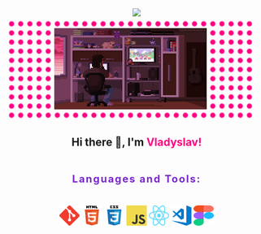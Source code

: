 <div align="center">
  <img src="https://readme-typing-svg.demolab.com?font=Fira+Code&weight=500&size=25&letterSpacing=Normal&pause=1000&color=FF0080&center=true&width=435&lines=Front-end+developer" />
</div>

<div align="center" style="width: 480px; padding: 20px 0; background-image: radial-gradient(#ff0080 4px, transparent 6px); background-size: 18px 18px; background-position: center;">
  <img src="./assets/pixel_art.gif" width="300"/>
</div>

<h2 align="center">Hi there 👋, I'm <span style="color: #ff0080;">Vladyslav!</span></h2>

<h3 align="center" style="padding: 20px 0; font-size: 20px; font-weight: 700; letter-spacing: 0.1em; color: #7928ca;">Languages and Tools:</h3>
<div align="center" style="margin-bottom: 40px;">
        <img src="./assets/git-logo.svg" alt="git" width="40" height="40"/>
        <img src="./assets/html5-logo.svg" alt="html5" width="40" height="40"/>
        <img src="./assets/css3-logo.svg" alt="css3" width="40" height="40"/>
        <img src="./assets/js-logo.png" alt="javascript" width="40" height="40"/>
        <img src="./assets/react-icon.svg" alt="vscode" width="40" height="40"/>
        <img src="./assets/vscode-logo.png" alt="vscode" width="40" height="40"/>
        <img src="./assets/figma-logo.svg" alt="figma" width="40" height="40"/>
</div>
<p></p>

<!---
vkadi-budetak/vkadi-budetak is a ✨ special ✨ repository because its `README.md` (this file) appears on your GitHub profile.

Here are some ideas to get you started:

- 🔭 I’m currently working on ...
- 🌱 I’m currently learning ...
- 👯 I’m looking to collaborate on ...
- 🤔 I’m looking for help with ...
- 💬 Ask me about ...
- 📫 How to reach me: ...
- 😄 Pronouns: ...
- ⚡ Fun fact: ...
--->
